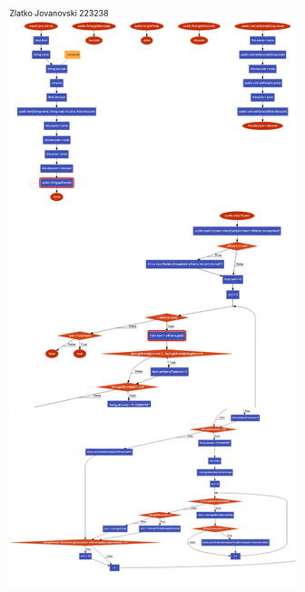 Zlatko Jovanovski 223238
![Prv del od grafot](https://github.com/Zlate9/SI_2024_lab2_223238/blob/master/Prv%20del.PNG?raw=true)
![Vtor del od grafot](https://github.com/Zlate9/SI_2024_lab2_223238/blob/master/Vtor%20del.PNG?raw=true)
![Posleden del od grafot](https://github.com/Zlate9/SI_2024_lab2_223238/blob/master/Vtor%20del%202.PNG?raw=true)
